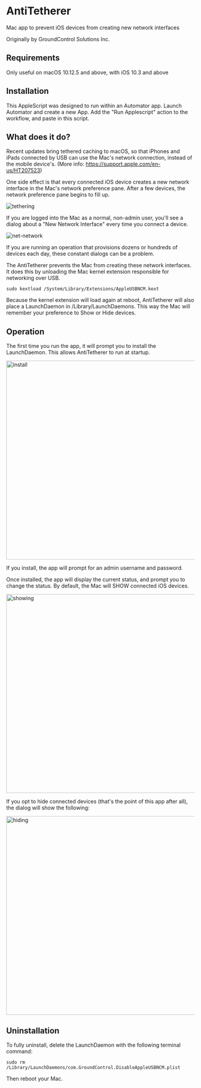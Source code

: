 # AntiTetherer
Mac app to prevent iOS devices from creating new network interfaces

Originally by GroundControl Solutions Inc.

## Requirements
Only useful on macOS 10.12.5 and above, with iOS 10.3 and above

## Installation
This AppleScript was designed to run within an Automator app. Launch Automator and create a new App. Add the "Run Applescript" action to the workflow, and paste in this script.

## What does it do?
Recent updates bring tethered caching to macOS, so that iPhones and iPads connected by USB can use the Mac's network connection, instead of the mobile device's. (More info: https://support.apple.com/en-us/HT207523)

One side effect is that every connected iOS device creates a new network interface in the Mac's network preference pane. After a few devices, the network preference pane begins to fill up.

![tethering](https://user-images.githubusercontent.com/219574/28996662-d5c1e5d4-79d2-11e7-92de-ab6b58644c3d.png)

If you are logged into the Mac as a normal, non-admin user, you'll see a dialog about a "New Network Interface" every time you connect a device.

![net-network](https://user-images.githubusercontent.com/219574/28996657-cd688762-79d2-11e7-8e63-c4bf5eba772b.png)

If you are running an operation that provisions dozens or hundreds of devices each day, these constant dialogs can be a problem. 

The AntiTetherer prevents the Mac from creating these network interfaces. It does this by unloading the Mac kernel extension responsible for networking over USB.

    sudo kextload /System/Library/Extensions/AppleUSBNCM.kext

Because the kernel extension will load again at reboot, AntiTetherer will also place a LaunchDaemon in /Library/LaunchDaemons. This way the Mac will remember your preference to Show or Hide devices.

## Operation
The first time you run the app, it will prompt you to install the LaunchDaemon. This allows AntiTetherer to run at startup.

<img width="532" alt="install" src="https://user-images.githubusercontent.com/219574/28996789-8da44380-79d4-11e7-81d5-d19f6ddae4ad.png">

If you install, the app will prompt for an admin username and password.

Once installed, the app will display the current status, and prompt you to change the status. By default, the Mac will SHOW connected iOS devices.

<img width="532" alt="showing" src="https://user-images.githubusercontent.com/219574/28996775-4ac58dda-79d4-11e7-971a-74059e71f3c7.png">

If you opt to hide connected devices (that's the point of this app after all), the dialog will show the following:

<img width="532" alt="hiding" src="https://user-images.githubusercontent.com/219574/28996778-56beedf2-79d4-11e7-8e50-5b41623de618.png">

## Uninstallation
To fully uninstall, delete the LaunchDaemon with the following terminal command:

    sudo rm /Library/LaunchDaemons/com.GroundControl.DisableAppleUSBNCM.plist

Then reboot your Mac.
